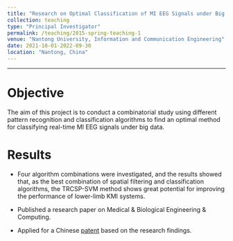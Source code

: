 ```yaml
---
title: "Research on Optimal Classification of MI EEG Signals under Big Data"
collection: teaching
type: "Principal Investigator"
permalink: /teaching/2015-spring-teaching-1
venue: "Nantong University, Information and Communication Engineering"
date: 2021-10-01-2022-09-30
location: "Nantong, China"
---
```


---

Objective
======
The aim of this project is to conduct a combinatorial study using different pattern recognition and classification algorithms to find an optimal method for classifying real-time MI EEG signals under big data.

Results
======

- Four algorithm combinations were investigated, and the results showed that, as the best combination of spatial filtering and classification algorithms, the TRCSP-SVM method shows great potential for improving the performance of lower-limb KMI systems.

- Published a research paper on Medical & Biological Engineering & Computing.

- Applied for a Chinese [patent](https://miso-soup98.github.io/Jiakai-Z.github.io/images) based on the research findings.

